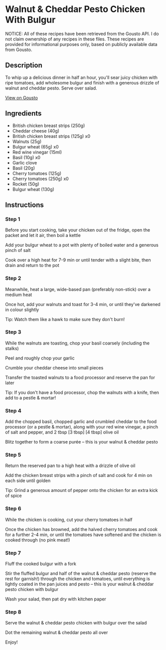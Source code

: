 # Walnut & Cheddar Pesto Chicken With Bulgur

NOTICE: All of these recipes have been retrieved from the Gousto API. I do not claim ownership of any recipes in these files. These recipes are provided for informational purposes only, based on publicly available data from Gousto.

## Description

To whip up a delicious dinner in half an hour, you'll sear juicy chicken with ripe tomatoes, add wholesome bulgur and finish with a generous drizzle of walnut and cheddar pesto. Serve over salad.

[View on Gousto](https://www.gousto.co.uk/recipes/cookbook/walnut-cheddar-pesto-chicken-bulgur)

## Ingredients

- British chicken breast strips (250g)
- Cheddar cheese (40g)
- British chicken breast strips (125g) x0
- Walnuts (25g)
- Bulgur wheat (65g) x0
- Red wine vinegar (15ml)
- Basil (10g) x0
- Garlic clove
- Basil (20g)
- Cherry tomatoes (125g)
- Cherry tomatoes (250g) x0
- Rocket (50g)
- Bulgur wheat (130g)

## Instructions


### Step 1

Before you start cooking, take your chicken out of the fridge, open the packet and let it air, then boil a kettle

Add your bulgur wheat to a pot with plenty of boiled water and a generous pinch of salt

Cook over a high heat for 7-9 min or until tender with a slight bite, then drain and return to the pot


### Step 2

Meanwhile, heat a large, wide-based pan (preferably non-stick) over a medium heat

Once hot, add your walnuts and toast for 3-4 min, or until they've darkened in colour slightly

Tip: Watch them like a hawk to make sure they don't burn!


### Step 3

While the walnuts are toasting, chop your basil coarsely (including the stalks)

Peel and roughly chop your garlic

Crumble your cheddar cheese into small pieces

Transfer the toasted walnuts to a food processor and reserve the pan for later

Tip: If you don't have a food processor, chop the walnuts with a knife, then add to a pestle & mortar!


### Step 4

Add the chopped basil, chopped garlic and crumbled cheddar to the food processor (or a pestle & mortar), along with your red wine vinegar, a pinch of salt and pepper, and 2 tbsp <span class="text-purple">[3 tbsp]</span> <span class="text-danger">[4 tbsp]</span> olive oil

Blitz together to form a coarse purée – this is your walnut & cheddar pesto


### Step 5

Return the reserved pan to a high heat with a drizzle of olive oil

Add the chicken breast strips with a pinch of salt and cook for 4 min on each side until golden

Tip: Grind a generous amount of pepper onto the chicken for an extra kick of spice


### Step 6

While the chicken is cooking, cut your cherry tomatoes in half

Once the chicken has browned, add the halved cherry tomatoes and cook for a further 2-4 min, or until the tomatoes have softened and the chicken is cooked through (no pink meat!)


### Step 7

Fluff the cooked bulgur with a fork

Stir the fluffed bulgur and half of the walnut & cheddar pesto (reserve the rest for garnish!) through the chicken and tomatoes, until everything is lightly coated in the pan juices and pesto – this is your walnut & cheddar pesto chicken with bulgur

Wash your salad, then pat dry with kitchen paper

### Step 8

Serve the walnut & cheddar pesto chicken with bulgur over the salad

Dot the remaining walnut & cheddar pesto all over

Enjoy!

